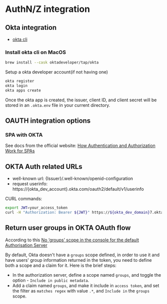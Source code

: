 # AuthN/Z integration


## Okta integration

- [okta cli](https://cli.okta.com/)


### Install okta cli on MacOS

```bash
brew install --cask oktadeveloper/tap/okta
```

Setup a okta developer account(if not having one)

```bash
okta register
okta login
okta apps create
```

Once the okta app is created, the issuer, client ID, and client secret will be stored in an `.okta.env` file in your current directory.

## OAUTH integration options

### SPA with OKTA

See docs from the official website: [How Authentication and Authorization Work for SPAs](https://developer.okta.com/blog/2023/04/04/spa-auth-tokens)


## OKTA Auth related URLs


- well-known url: {Issuer}/.well-known/openid-configuration
- request userinfo: https://{okta_dev_account}.okta.com/oauth2/default/v1/userinfo


CURL commands:

```bash
export JWT=your_access_token
curl -H "Authorization: Bearer ${JWT}" https://${okta_dev_domain}7.okta.com/oauth2/default/v1/userinfo
```


## Return user groups in OKTA OAuth flow

According to this [No ‘groups’ scope in the console for the default Authorisation Server](https://devforum.okta.com/t/no-groups-scope-in-the-console-for-the-default-authorisation-server/5573)

By default, Okta doesn't have a `groups` scope defined, in order to use it and have users' group information returned in the token, you need to define both a scope and a claim for it. Here is the brief steps:

- In the authorization server, define a scope named `groups`, and toggle the option - `Include in public metadata`.
- Add a claim named `groups`, and make it include in `access token`, and set the filter as `matches regex` with value `.*`, and `Include in` the `groups` scope.

